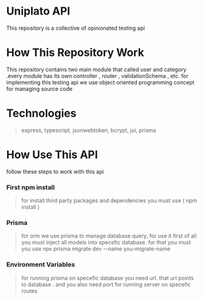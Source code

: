 # Uniplato API

This repository is a collective of opinionated testing api

# How This Repository Work

This repository contains two main module that called user and category .every module has its own controller , router , validationSchema , etc. for implementing this testing api we use object oriented programming concept for managing source code

# Technologies

> express,
> typescript,
> jsonwebtoken,
> bcrypt,
> joi,
> prisma

# How Use This API

follow these steps to work with this api

### First npm install

> for install third party packages and dependencies you must use ( npm install )

### Prisma

> for orm we use prisma to manage database query, for use it first of all you must inject all models into specefic database. for that you must you use npx prisma migrate dev --name you-migrate-name

### Environment Variables

> for running prisma on specefic database you need url. that url points to database . and you also need port for running server on specefic routes
